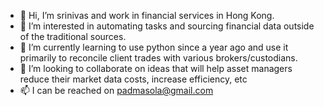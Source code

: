 - 👋 Hi, I’m srinivas and work in financial services in Hong Kong.
- 👀 I’m interested in automating tasks and sourcing financial data outside of the traditional sources.
- 🌱 I’m currently learning to use python since a year ago and use it primarily to reconcile client trades with various brokers/custodians.
- 💞️ I’m looking to collaborate on ideas that will help asset managers reduce their market data costs, increase efficiency, etc
- 📫  I can be reached on padmasola@gmail.com

<!---
spadmasola/spadmasola is a ✨ special ✨ repository because its `README.md` (this file) appears on your GitHub profile.
You can click the Preview link to take a look at your changes.
--->
